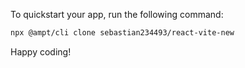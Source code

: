 To quickstart your app, run the following command: 

```bash
npx @ampt/cli clone sebastian234493/react-vite-new
```

Happy coding!